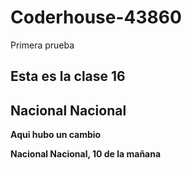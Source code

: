 # Coderhouse-43860
Primera prueba 

## Esta es la clase 16

## Nacional Nacional ##

**Aqui hubo un cambio**

**Nacional Nacional, 10 de la mañana**